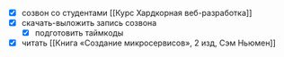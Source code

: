 - [x] созвон со студентами [[Курс Хардкорная веб-разработка]]
- [x] скачать-выложить запись созвона
	- [x] подготовить таймкоды
- [x] читать [[Книга «Создание микросервисов», 2 изд, Сэм Ньюмен]]